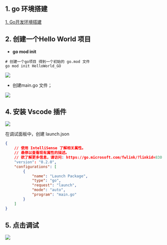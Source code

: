 
## 1.  go 环境搭建 

[1. Go开发环境搭建](../Go开发环境/1.%20Go开发环境搭建.md)

## 2. 创建一个Hello World 项目

-  **go mod init**  

```shell
# 创建一个go项目 得到一个初始的 go.mod 文件 
go mod init HelloWorld_GO
```

![](https://pic.existorlive.cn//202410160009559.png)


- 创建main.go 文件；

![](https://pic.existorlive.cn//202410160008396.png)

## 4. 安装 Vscode 插件 

![](https://pic.existorlive.cn//202407050127029.png)

在调试面板中，创建 launch.json 

```json
{
    // 使用 IntelliSense 了解相关属性。 
    // 悬停以查看现有属性的描述。
    // 欲了解更多信息，请访问: https://go.microsoft.com/fwlink/?linkid=830387
    "version": "0.2.0",
    "configurations": [
        {
            "name": "Launch Package",
            "type": "go",
            "request": "launch",
            "mode": "auto",
            "program": "main.go"
        }
    ]
}
```

## 5. 点击调试


![](https://pic.existorlive.cn//202410160009205.png)
